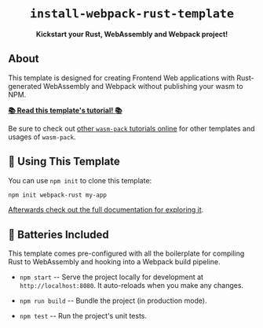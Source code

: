 <div align="center">

  <h1><code>install-webpack-rust-template</code></h1>

  <strong>Kickstart your Rust, WebAssembly and Webpack project!</strong>

</div>

## About

This template is designed for creating Frontend Web applications with
Rust-generated WebAssembly and Webpack without publishing your wasm to NPM.

[**📚 Read this template's tutorial! 📚**][template-docs]

Be sure to check out [other `wasm-pack` tutorials online][tutorials] for other
templates and usages of `wasm-pack`.

[tutorials]: https://rustwasm.github.io/docs/wasm-pack/tutorials/index.html
[template-docs]: https://rustwasm.github.io/docs/wasm-pack/tutorials/hybrid-applications-with-webpack/index.html

## 🚴 Using This Template

You can use `npm init` to clone this template:

```sh
npm init webpack-rust my-app
```

[Afterwards check out the full documentation for exploring it][template-docs].

## 🔋 Batteries Included

This template comes pre-configured with all the boilerplate for compiling Rust
to WebAssembly and hooking into a Webpack build pipeline.

* `npm start` -- Serve the project locally for development at
  `http://localhost:8080`. It auto-reloads when you make any changes.

* `npm run build` -- Bundle the project (in production mode).

* `npm test` -- Run the project's unit tests.
